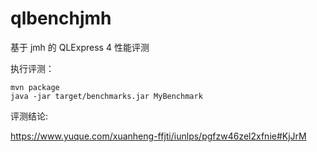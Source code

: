 # qlbenchjmh

基于 jmh 的 QLExpress 4 性能评测

执行评测：

```
mvn package
java -jar target/benchmarks.jar MyBenchmark
```

评测结论:

https://www.yuque.com/xuanheng-ffjti/iunlps/pgfzw46zel2xfnie#KjJrM